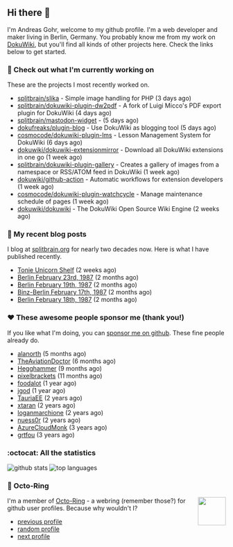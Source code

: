 ## Hi there :wave:

I'm Andreas Gohr, welcome to my github profile. I'm a web developer and maker living in Berlin, Germany. You probably know me from my work on [DokuWiki](https://github.com/splitbrain/dokuwiki), but you'll find all kinds of other projects here. Check the links below to get started.

### :hammer: Check out what I'm currently working on

These are the projects I most recently worked on.


- [splitbrain/slika](https://github.com/splitbrain/slika) - Simple image handling for PHP (3 days ago)
- [splitbrain/dokuwiki-plugin-dw2pdf](https://github.com/splitbrain/dokuwiki-plugin-dw2pdf) - A fork of Luigi Micco&#39;s PDF export plugin for DokuWiki (4 days ago)
- [splitbrain/mastodon-widget](https://github.com/splitbrain/mastodon-widget) -  (5 days ago)
- [dokufreaks/plugin-blog](https://github.com/dokufreaks/plugin-blog) - Use DokuWiki as blogging tool (5 days ago)
- [cosmocode/dokuwiki-plugin-lms](https://github.com/cosmocode/dokuwiki-plugin-lms) - Lesson Management System for DokuWiki (6 days ago)
- [dokuwiki/dokuwiki-extensionmirror](https://github.com/dokuwiki/dokuwiki-extensionmirror) - Download all DokuWiki extensions in one go (1 week ago)
- [splitbrain/dokuwiki-plugin-gallery](https://github.com/splitbrain/dokuwiki-plugin-gallery) - Creates a gallery of images from a namespace or RSS/ATOM feed in DokuWiki (1 week ago)
- [dokuwiki/github-action](https://github.com/dokuwiki/github-action) - Automatic workflows for extension developers (1 week ago)
- [cosmocode/dokuwiki-plugin-watchcycle](https://github.com/cosmocode/dokuwiki-plugin-watchcycle) - Manage maintenance schedule of pages (1 week ago)
- [dokuwiki/dokuwiki](https://github.com/dokuwiki/dokuwiki) - The DokuWiki Open Source Wiki Engine (2 weeks ago)

### :scroll: My recent blog posts

I blog at [splitbrain.org](https://www.splitbrain.org) for nearly two decades now. Here is what I have published recently.


- [Tonie Unicorn Shelf](https://www.splitbrain.org/blog/2023-10/10-tonie_unicorn_shelf) (2 weeks ago)
- [Berlin February 23rd, 1987](https://www.splitbrain.org/blog/1987-02/23-berlin) (2 months ago)
- [Berlin February 19th, 1987](https://www.splitbrain.org/blog/1987-02/19-berlin) (2 months ago)
- [Binz-Berlin February 17th, 1987](https://www.splitbrain.org/blog/1987-02/17-binz) (2 months ago)
- [Berlin February 18th, 1987](https://www.splitbrain.org/blog/1987-02/18-berlin) (2 months ago)

### :hearts:️ These awesome people sponsor me (thank you!)

If you like what I'm doing, you can [sponsor me on github](https://github.com/sponsors/splitbrain). These fine people already do.


- [alanorth](https://github.com/alanorth) (5 months ago)
- [TheAviationDoctor](https://github.com/TheAviationDoctor) (6 months ago)
- [Hegghammer](https://github.com/Hegghammer) (9 months ago)
- [pixelbrackets](https://github.com/pixelbrackets) (11 months ago)
- [foodalot](https://github.com/foodalot) (1 year ago)
- [jgod](https://github.com/jgod) (1 year ago)
- [TauriaEE](https://github.com/TauriaEE) (2 years ago)
- [xtaran](https://github.com/xtaran) (2 years ago)
- [loganmarchione](https://github.com/loganmarchione) (2 years ago)
- [nuess0r](https://github.com/nuess0r) (2 years ago)
- [AzureCloudMonk](https://github.com/AzureCloudMonk) (3 years ago)
- [grtfou](https://github.com/grtfou) (3 years ago)

### :octocat: All the statistics

 ![github stats](https://github-readme-stats.vercel.app/api?username=splitbrain&show_icons=true&hide_title=true)
![top languages](https://github-readme-stats.vercel.app/api/top-langs/?username=splitbrain&layout=compact)


### :octopus: Octo-Ring

<img width="64" height="65" src="https://octo-ring.com/static/img/octo.png" align="right" alt="">

I'm a member of [Octo-Ring](https://octo-ring.com/) - a webring (remember those?) for github user profiles. Because why wouldn't I? 

* [previous profile](https://octo-ring.com/p/splitbrain/prev)
* [random profile](https://octo-ring.com/p/splitbrain/random)
* [next profile](https://octo-ring.com/p/splitbrain/next)


